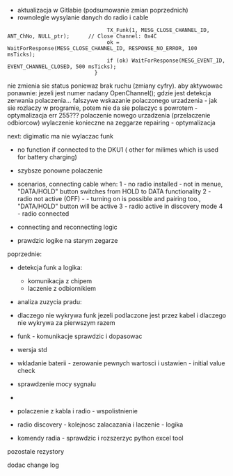 - aktualizacja w Gitlabie (podsumowanie zmian poprzednich)
- rownolegle wysylanie danych do radio i  cable


```                            if (RF_herst || RF_Verb) {                 // Verb. herst. oder Verbunden
                                TX_Funk(1, MESG_CLOSE_CHANNEL_ID, ANT_ChNo, NULL_ptr);      // Close Channel: 0x4C
                                ok = WaitForResponse(MESG_CLOSE_CHANNEL_ID, RESPONSE_NO_ERROR, 100 msTicks);
                                if (ok) WaitForResponse(MESG_EVENT_ID, EVENT_CHANNEL_CLOSED, 500 msTicks);
                            }
```
nie zmienia sie status poniewaz brak ruchu (zmiany cyfry). 
aby aktywowac ponawnie: jezeli jest numer nadany
OpenChannel();
gdzie jest detekcja zerwania polaczenia...
falszywe wskazanie polaczonego urzadzenia - jak sie rozlaczy  w programie, potem nie da sie polaczyc s powrotem - optymalizacja
err 255???
polaczenie nowego urzadzenia (przelaczenie odbiorcow) wylaczenie konieczne na zeggarze
repairing - optymalizacja

next:
digimatic ma nie wylaczac funk
- no function if connected to the DKU1 ( other for milimes which is used for battery charging)
- szybsze ponowne polaczenie
- scenarios, connecting cable when:
	1 - no radio installed - not in menue, "DATA/HOLD" button switches from HOLD to DATA functionality
	2 - radio not active (OFF) - - turning on is possible and pairing too., "DATA/HOLD" button will be active 
	3 - radio active in discovery mode
	4 - radio connected
- connecting and reconnecting logic

- prawdzic logike na starym zegarze


poprzednie:
- detekcja funk a logika: 
	- komunikacja z chipem
	- laczenie z odbiornikiem
- analiza zuzycia pradu:
- dlaczego nie wykrywa funk jezeli podlaczone jest przez kabel i dlaczego nie wykrywa za pierwszym razem
- funk - komunikacje sprawdzic i dopasowac
- wersja std
- wkladanie baterii - zerowanie pewnych wartosci i ustawien - initial value check
- sprawdzenie mocy sygnalu

- 
- polaczenie z kabla i radio - wspolistnienie
- radio discovery - kolejnosc zalacazania i laczenie - logika
- komendy radia - sprawdzic i rozszerzyc
python excel tool

pozostale rezystory

dodac change log